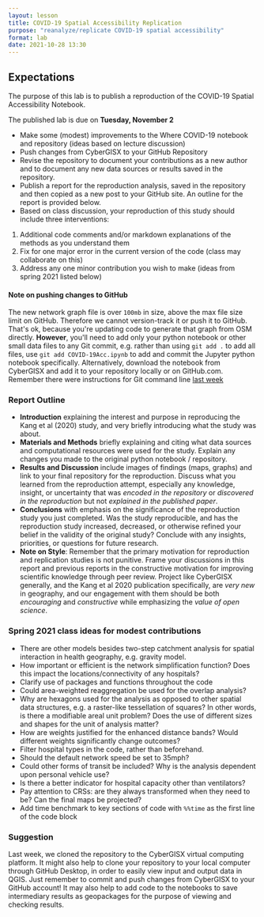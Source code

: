 ```yaml
---
layout: lesson
title: COVID-19 Spatial Accessibility Replication
purpose: "reanalyze/replicate COVID-19 spatial accessibility"
format: lab
date: 2021-10-28 13:30
---
```


## Expectations

The purpose of this lab is to publish a reproduction of the COVID-19 Spatial Accessibility Notebook.

The published lab is due on **Tuesday, November 2**

- Make some (modest) improvements to the Where COVID-19 notebook and repository (ideas based on lecture discussion)
- Push changes from CyberGISX to your GitHub Repository
- Revise the repository to document your contributions as a new author and to document any new data sources or results saved in the repository.
- Publish a report for the reproduction analysis, saved in the repository and then copied as a new post to your GitHub site. An outline for the report is provided below.
- Based on class discussion, your reproduction of this study should include three interventions:
1. Additional code comments and/or markdown explanations of the methods as you understand them
1. Fix for one major error in the current version of the code (class may collaborate on this)
1. Address any one minor contribution you wish to make (ideas from spring 2021 listed below)

#### Note on pushing changes to GitHub

The new network graph file is over `100mb` in size, above the max file size limit on GitHub. Therefore we cannot version-track it or push it to GitHub. That's ok, because you're updating code to generate that graph from OSM directly. **However**, you'll need to add only your python notebook or other small data files to any Git commit, e.g. rather than using `git add .` to add all files, use `git add COVID-19Acc.ipynb` to add and commit the Jupyter python notebook specifically. Alternatively, download the notebook from CyberGISX and add it to your repository locally or on GitHub.com. Remember there were instructions for Git command line [last week](2021-05-12-whereCovid19)

### Report Outline

- **Introduction** explaining the interest and purpose in reproducing the Kang et al (2020) study, and very briefly introducing what the study was about.
- **Materials and Methods** briefly explaining and citing what data sources and computational resources were used for the study. Explain any changes you made to the original python notebook / repository.
- **Results and Discussion** include images of findings (maps, graphs) and link to your final repository for the reproduction. Discuss what you learned from the reproduction attempt, especially any knowledge, insight, or uncertainty that was *encoded in the repository* or *discovered in the reproduction* but not *explained in the published paper*.
- **Conclusions** with emphasis on the significance of the reproduction study you just completed. Was the study reproducible, and has the reproduction study increased, decreased, or otherwise refined your belief in the validity of the original study? Conclude with any insights, priorities, or questions for future research.
- **Note on Style**: Remember that the primary motivation for reproduction and replication studies is not punitive. Frame your discussions in this report and previous reports in the constructive motivation for improving scientific knowledge through peer review. Project like CyberGISX generally, and the Kang et al 2020 publication specifically, are *very new* in geography, and our engagement with them should be both *encouraging* and *constructive* while emphasizing the *value of open science*.

### Spring 2021 class ideas for modest contributions

- There are other models besides two-step catchment analysis for spatial interaction in health geography, e.g. gravity model.
- How important or efficient is the network simplification function? Does this impact the locations/connectivity of any hospitals?
- Clarify use of packages and functions throughout the code
- Could area-weighted reaggregation be used for the overlap analysis?
- Why are hexagons used for the analysis as opposed to other spatial data structures, e.g. a raster-like tessellation of squares? In other words, is there a modifiable areal unit problem? Does the use of different sizes and shapes for the unit of analysis matter?
- How are weights justified for the enhanced distance bands? Would different weights significantly change outcomes?
- Filter hospital types in the code, rather than beforehand.
- Should the default network speed be set to 35mph?
- Could other forms of transit be included? Why is the analysis dependent upon personal vehicle use?
- Is there a better indicator for hospital capacity other than ventilators?
- Pay attention to CRSs: are they always transformed when they need to be? Can the final maps be projected?
- Add time benchmark to key sections of code with `%%time` as the first line of the code block

### Suggestion

Last week, we cloned the repository to the CyberGISX virtual computing platform. It might also help to clone your repository to your local computer through GitHub Desktop, in order to easily view input and output data in QGIS. Just remember to commit and push changes from CyberGISX to your GitHub account! It may also help to add code to the notebooks to save intermediary results as geopackages for the purpose of viewing and checking results.
